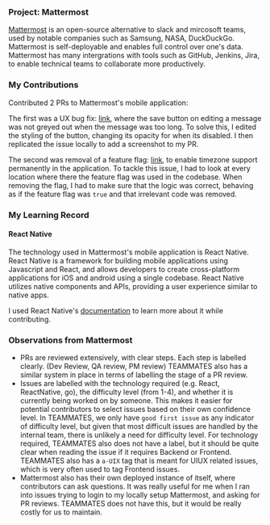 ### Project: Mattermost

[Mattermost](https://mattermost.com) is an open-source alternative to slack and mircosoft teams, used by notable companies such as Samsung, NASA, DuckDuckGo.
Mattermost is self-deployable and enables full control over one's data. Mattermost has many intergrations with tools such as GitHub, Jenkins, Jira, to enable technical teams to collaborate more productively.

### My Contributions

Contributed 2 PRs to Mattermost's mobile application: 

The first was a UX bug fix: [link](https://github.com/mattermost/mattermost-mobile/pull/7763), where the save button on editing a message was not greyed out when the message was too long.
To solve this, I edited the styling of the button, changing its opacity for when its disabled.
I then replicated the issue locally to add a screenshot to my PR.

The second was removal of a feature flag: [link](https://github.com/mattermost/mattermost-mobile/pull/7769), to enable timezone support permanently in the application.
To tackle this issue, I had to look at every location where there the feature flag was used in the codebase. When removing the flag, I had to make sure that the logic was correct, behaving as if the feature flag was `true` and that irrelevant code was removed.

### My Learning Record

#### React Native
The technology used in Mattermost's mobile application is React Native. React Native is a framework for building mobile applications using Javascript and React, and allows developers to create cross-platform applications for iOS and android using a single codebase. React Native utilizes native components and APIs, providing a user experience similar to native apps.

I used React Native's [documentation](https://reactnative.dev/docs/getting-started) to learn more about it while contributing.

### Observations from Mattermost
- PRs are reviewed extensively, with clear steps. Each step is labelled clearly. (Dev Review, QA review, PM review) TEAMMATES also has a similar system in place in terms of labelling the stage of a PR review.
- Issues are labelled with the technology required (e.g. React, ReactNative, go), the difficulty level (from 1-4), and whether it is currently being worked on by someone. This makes it easier for potential contributors to select issues based on their own confidence level. In TEAMMATES, we only have `good first issue` as any indicator of difficulty level, but given that most difficult issues are handled by the internal team, there is unlikely a need for difficulty level. For technology required, TEAMMATES also does not have a label, but it should be quite clear when reading the issue if it requires Backend or Frontend. TEAMMATES also has a `a-UIX` tag that is meant for UIUX related issues, which is very often used to tag Frontend issues.
- Mattermost also has their own deployed instance of itself, where contributors can ask questions. It was really useful for me when I ran into issues trying to login to my locally setup Mattermost, and asking for PR reviews. TEAMMATES does not have this, but it would be really costly for us to maintain.
